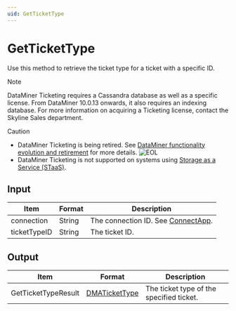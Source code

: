 ```yaml
---
uid: GetTicketType
---
```


# GetTicketType

Use this method to retrieve the ticket type for a ticket with a specific ID.

> [!NOTE]
> DataMiner Ticketing requires a Cassandra database as well as a specific license. From DataMiner 10.0.13 onwards, it also requires an indexing database. For more information on acquiring a Ticketing license, contact the Skyline Sales department.

> [!CAUTION]
>
> - DataMiner Ticketing is being retired. See [DataMiner functionality evolution and retirement](xref:Software_support_life_cycles) for more details. ![EOL](~/user-guide/images/EOL_Duo.png)
> - DataMiner Ticketing is not supported on systems using [Storage as a Service (STaaS)](xref:STaaS).

## Input

| Item         | Format | Description                                           |
|--------------|--------|-------------------------------------------------------|
| connection   | String | The connection ID. See [ConnectApp](xref:ConnectApp). |
| ticketTypeID | String | The ticket ID.                                        |

## Output

| Item | Format | Description |
|--|--|--|
| GetTicketTypeResult | [DMATicketType](xref:DMATicketType) | The ticket type of the specified ticket. |
